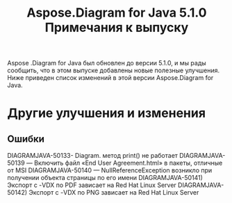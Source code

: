 ﻿---
title: Aspose.Diagram for Java 5.1.0 Примечания к выпуску
type: docs
weight: 90
url: /ru/java/aspose-diagram-for-java-5-1-0-release-notes/
---
Aspose .Diagram for Java был обновлен до версии 5.1.0, и мы рады сообщить, что в этом выпуске добавлены новые полезные улучшения.
Ниже приведен список изменений в этой версии Aspose.Diagram for Java.
# **Другие улучшения и изменения**
## **Ошибки**
DIAGRAMJAVA-50133- Diagram. метод print() не работает
DIAGRAMJAVA-50139 — Включить файл «End User Agreement.html» в пакеты, отличные от MSI
DIAGRAMJAVA-50140 — NullReferenceException возникло при получении объекта страницы по его имени
DIAGRAMJAVA-50141) Экспорт с -VDX по PDF зависает на Red Hat Linux Server
DIAGRAMJAVA-50142) Экспорт с -VDX по PNG зависает на Red Hat Linux Server
